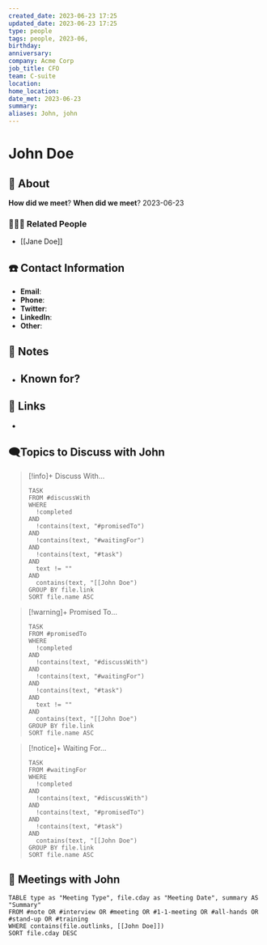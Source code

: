 ```yaml
---
created_date: 2023-06-23 17:25
updated_date: 2023-06-23 17:25
type: people
tags: people, 2023-06,
birthday: 
anniversary: 
company: Acme Corp
job_title: CFO
team: C-suite
location: 
home_location: 
date_met: 2023-06-23
summary: 
aliases: John, john
---
```


# John Doe

[ ](#anki-card)

## 👤 About

**How did we meet**? 
**When did we meet**? 2023-06-23

### 👨‍👩‍👦 Related People

- [[Jane Doe]]

## ☎️ Contact Information

- **Email**: 
- **Phone**: 
- **Twitter**: 
- **LinkedIn**: 
- **Other**: 

## 📝 Notes

- Known for?
	- 

## 🔗 Links

- 

## 🗨️Topics to Discuss with John

> [!info]+ Discuss With...
> ```dataview
> TASK
> FROM #discussWith
> WHERE 
> 	!completed
> AND
> 	!contains(text, "#promisedTo")
> AND
> 	!contains(text, "#waitingFor")
> AND
> 	!contains(text, "#task")
> AND 
> 	text != ""
> AND
> 	contains(text, "[[John Doe")
> GROUP BY file.link
>SORT file.name ASC
> ```

> [!warning]+ Promised To...
> ```dataview
> TASK
> FROM #promisedTo
> WHERE
> 	!completed
> AND
> 	!contains(text, "#discussWith")
> AND
> 	!contains(text, "#waitingFor")
> AND
> 	!contains(text, "#task")
> AND 
> 	text != ""
> AND
> 	contains(text, "[[John Doe")
> GROUP BY file.link
> SORT file.name ASC
> ```

> [!notice]+ Waiting For...
> ```dataview
> TASK
> FROM #waitingFor
> WHERE 
> 	!completed
> AND
> 	!contains(text, "#discussWith")
> AND
> 	!contains(text, "#promisedTo")
> AND
> 	!contains(text, "#task")
> AND 
> 	contains(text, "[[John Doe")
> GROUP BY file.link
> SORT file.name ASC
> ```

## 👥 Meetings with John

```dataview
TABLE type as "Meeting Type", file.cday as "Meeting Date", summary AS "Summary"
FROM #note OR #interview OR #meeting OR #1-1-meeting OR #all-hands OR #stand-up OR #training
WHERE contains(file.outlinks, [[John Doe]])
SORT file.cday DESC
```
